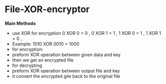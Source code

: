 # File-XOR-encryptor

**Main Methods**

- use XOR for encryption 
0 XOR 0 = 0 ,
0 XOR 1 = 1 ,
1 XOR 0 = 1 ,
1 XOR 1 = 0 ,
 - Example: 1010 XOR 0010 = 1000
- for encryption:
- preform XOR operation between given data and key
- then we get an encrypted file
- for decrypting
- preform XOR operation between output file and key
- it convert the encrypted gile back to the original file
